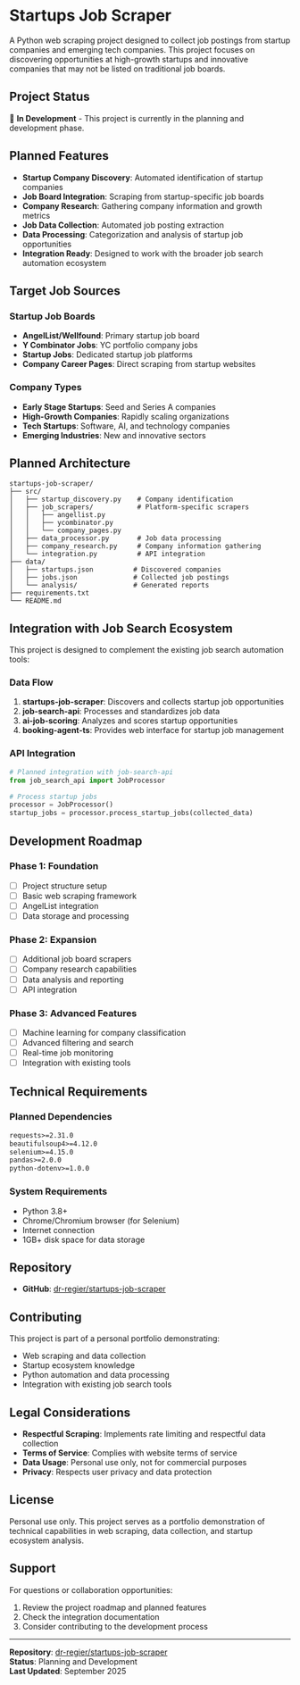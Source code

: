 # Startups Job Scraper

A Python web scraping project designed to collect job postings from startup companies and emerging tech companies. This project focuses on discovering opportunities at high-growth startups and innovative companies that may not be listed on traditional job boards.

## Project Status

🚧 **In Development** - This project is currently in the planning and development phase.

## Planned Features

- **Startup Company Discovery**: Automated identification of startup companies
- **Job Board Integration**: Scraping from startup-specific job boards
- **Company Research**: Gathering company information and growth metrics
- **Job Data Collection**: Automated job posting extraction
- **Data Processing**: Categorization and analysis of startup job opportunities
- **Integration Ready**: Designed to work with the broader job search automation ecosystem

## Target Job Sources

### Startup Job Boards
- **AngelList/Wellfound**: Primary startup job board
- **Y Combinator Jobs**: YC portfolio company jobs
- **Startup Jobs**: Dedicated startup job platforms
- **Company Career Pages**: Direct scraping from startup websites

### Company Types
- **Early Stage Startups**: Seed and Series A companies
- **High-Growth Companies**: Rapidly scaling organizations
- **Tech Startups**: Software, AI, and technology companies
- **Emerging Industries**: New and innovative sectors

## Planned Architecture

```
startups-job-scraper/
├── src/
│   ├── startup_discovery.py    # Company identification
│   ├── job_scrapers/           # Platform-specific scrapers
│   │   ├── angellist.py
│   │   ├── ycombinator.py
│   │   └── company_pages.py
│   ├── data_processor.py       # Job data processing
│   ├── company_research.py     # Company information gathering
│   └── integration.py          # API integration
├── data/
│   ├── startups.json          # Discovered companies
│   ├── jobs.json              # Collected job postings
│   └── analysis/              # Generated reports
├── requirements.txt
└── README.md
```

## Integration with Job Search Ecosystem

This project is designed to complement the existing job search automation tools:

### Data Flow
1. **startups-job-scraper**: Discovers and collects startup job opportunities
2. **job-search-api**: Processes and standardizes job data
3. **ai-job-scoring**: Analyzes and scores startup opportunities
4. **booking-agent-ts**: Provides web interface for startup job management

### API Integration
```python
# Planned integration with job-search-api
from job_search_api import JobProcessor

# Process startup jobs
processor = JobProcessor()
startup_jobs = processor.process_startup_jobs(collected_data)
```

## Development Roadmap

### Phase 1: Foundation
- [ ] Project structure setup
- [ ] Basic web scraping framework
- [ ] AngelList integration
- [ ] Data storage and processing

### Phase 2: Expansion
- [ ] Additional job board scrapers
- [ ] Company research capabilities
- [ ] Data analysis and reporting
- [ ] API integration

### Phase 3: Advanced Features
- [ ] Machine learning for company classification
- [ ] Advanced filtering and search
- [ ] Real-time job monitoring
- [ ] Integration with existing tools

## Technical Requirements

### Planned Dependencies
```txt
requests>=2.31.0
beautifulsoup4>=4.12.0
selenium>=4.15.0
pandas>=2.0.0
python-dotenv>=1.0.0
```

### System Requirements
- Python 3.8+
- Chrome/Chromium browser (for Selenium)
- Internet connection
- 1GB+ disk space for data storage

## Repository
- **GitHub**: [dr-regier/startups-job-scraper](https://github.com/dr-regier/startups-job-scraper)

## Contributing

This project is part of a personal portfolio demonstrating:
- Web scraping and data collection
- Startup ecosystem knowledge
- Python automation and data processing
- Integration with existing job search tools

## Legal Considerations

- **Respectful Scraping**: Implements rate limiting and respectful data collection
- **Terms of Service**: Complies with website terms of service
- **Data Usage**: Personal use only, not for commercial purposes
- **Privacy**: Respects user privacy and data protection

## License

Personal use only. This project serves as a portfolio demonstration of technical capabilities in web scraping, data collection, and startup ecosystem analysis.

## Support

For questions or collaboration opportunities:
1. Review the project roadmap and planned features
2. Check the integration documentation
3. Consider contributing to the development process

---

**Repository**: [dr-regier/startups-job-scraper](https://github.com/dr-regier/startups-job-scraper)  
**Status**: Planning and Development  
**Last Updated**: September 2025
